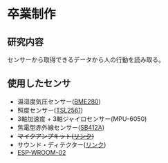 # 卒業制作
<!-- ## 研究背景
近年ではお留守番サービスなどのカメラで監視をするサービスが増えてきている。
これは防犯対策や、留守番時の子供・ペットなどの様子を監視したいためである。

## 問題点
 -->
## 研究内容
センサーから取得できるデータから人の行動を読み取る。

## 使用したセンサ
- 温湿度気圧センサー([BME280](http://akizukidenshi.com/catalog/g/gK-09421/))
- 照度センサー([TSL2561](http://akizukidenshi.com/catalog/g/gM-08219/))
- 3軸加速度 + 3軸ジャイロセンサー(MPU-6050)
- 焦電型赤外線センサー([SB412A](http://akizukidenshi.com/catalog/g/gM-06835/))
- ~~マイクアンプキット([リンク](http://akizukidenshi.com/catalog/g/gK-05757/))~~
- サウンド・ディテクター([リンク](https://www.switch-science.com/catalog/1700/))
- [ESP-WROOM-02](http://prod.kyohritsu.com/KP-ESPWROOM02.html)